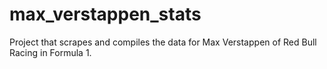 # max_verstappen_stats
Project that scrapes and compiles the data for Max Verstappen of Red Bull Racing in Formula 1. 
